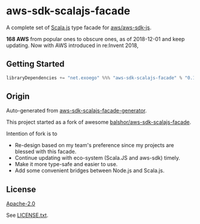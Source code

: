 # aws-sdk-scalajs-facade

A complete set of [Scala.js](https://www.scala-js.org/) type facade for [aws/aws-sdk-js](https://github.com/aws/aws-sdk-js/).

**168 AWS** from popular ones to obscure ones, as of 2018-12-01 and keep updating.
Now with AWS introduced in re:Invent 2018,


## Getting Started

```sbt
libraryDependencies += "net.exoego" %%% "aws-sdk-scalajs-facade" % "0.19.0"
```

## Origin 

Auto-generated from [aws-sdk-scalajs-facade-generator](https://github.com/exoego/aws-sdk-scalajs-facade-generator).

This project started as a fork of awesome [balshor/aws-sdk-scalajs-facade](https://github.com/balshor/aws-sdk-scalajs-facade).

Intention of fork is to

* Re-design based on my team's preference since my projects are blessed with this facade.
* Continue updating with eco-system (Scala.JS and aws-sdk) timely.
* Make it more type-safe and easier to use.
* Add some convenient bridges between Node.js and Scala.js.


## License

[Apache-2.0](https://opensource.org/licenses/Apache-2.0)

See [LICENSE.txt](https://github.com/exoego/aws-sdk-scalajs-facade-public/LICENSE.txt).

